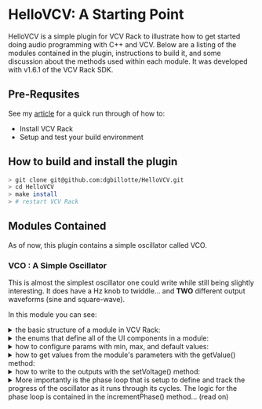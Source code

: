 # HelloVCV: A Starting Point

HelloVCV is a simple plugin for VCV Rack to illustrate how to get started
doing audio programming with C++ and VCV. Below are a listing of the modules
contained in the plugin, instructions to build it, and some discussion about the methods used within each module. It was developed with v1.6.1 of the
VCV Rack SDK.

## Pre-Requsites
See my [article](http://dgbillotte.com/2021/08/28/Audio-Programming-with-C-and-VCV-Rack/) for a quick run through of how to:
- Install VCV Rack
- Setup and test your build environment


## How to build and install the plugin
```bash
> git clone git@github.com:dgbillotte/HelloVCV.git
> cd HelloVCV
> make install
> # restart VCV Rack
```

## Modules Contained
As of now, this plugin contains a simple oscillator called VCO.

### VCO : A Simple Oscillator
This is almost the simplest oscillator one could write while still being
slightly interesting. It does have a Hz knob to twiddle... and **TWO** different
output waveforms (sine and square-wave).

In this module you can see:
<details>
<summary>
the basic structure of a module in VCV Rack:
</summary>

```c++
#include "plugin.hpp"

// your sub-struct of Module holds all of the logic for your module
struct VCO : Module {

    // define UI components in enums like this
	enum ParamIds {
		FREQUENCY_PARAM,
		NUM_PARAMS
	};
    // ...

	VCO() {
		config(NUM_PARAMS, NUM_INPUTS, NUM_OUTPUTS, NUM_LIGHTS);
		// configure params and do setup here
	}

	void process(const ProcessArgs& args) override {
        // args.sampleRate is useful sometimes

        // do all audio processing work here
	}
};

// your sub-struct of ModuleWidget is where you layout the UI of the widget
struct VCOWidget : ModuleWidget {
	VCOWidget(VCO* module) {
		setModule(module);

		// set the background image
		setPanel(APP->window->loadSvg(asset::plugin(pluginInstance, "res/VCO.svg")));

		// place components with calls like these
		addParam(createParamCentered<RoundLargeBlackKnob>(
            mm2px(Vec(10.792, 30.f)), module, VCO::FREQUENCY_PARAM));
		addOutput(createOutputCentered<PJ301MPort>(
            mm2px(Vec(10.792, 95.f)), module, VCO::SINE_OUTPUT));
	}
};

// this binds your module together into something Rack can work with
Model* modelVCO = createModel<VCO, VCOWidget>("VCO");
```
</details>

<details>
<summary>
the enums that define all of the UI components in a module:
</summary>

```c++
	enum ParamIds {
		FREQUENCY_PARAM,
		NUM_PARAMS
	};
	enum InputIds {
		NUM_INPUTS
	};
	enum OutputIds {
		SINE_OUTPUT,
		SQUARE_OUTPUT,
		NUM_OUTPUTS
	};
    enum LightIds {
		NUM_LIGHTS
	};
```
</details>

<details>
<summary>
how to configure params with min, max, and default values:

</summary>

```c++
	VCO() {
		config(NUM_PARAMS, NUM_INPUTS, NUM_OUTPUTS, NUM_LIGHTS);

		/* 
		 * configure the frequency knob:
		 *   min-val: 0.f
		 *   max-val: 10000.f
		 *   default-val: 440.f
		 *   text-for-ui: ...
		 */
		configParam(FREQUENCY_PARAM, 0.f, 10000.f, 440.f, "Frequency in Hz");
	}
```

</details>

<details>
<summary>
how to get values from the module's parameters with the getValue() method:
</summary>

```c++
    // get the base frequency from the frequency-knob
    float freq = params[FREQUENCY_PARAM].getValue();
```
</details>

<details>
<summary>
how to write to the outputs with the setVoltage() method:

</summary>

```c++
    // calculate and write the sine output 		
    float sine_output = _gain * sin(_phase);
    outputs[SINE_OUTPUT].setVoltage(sine_output);
```
</details>

<details>
<summary>
More importantly is the phase loop that is setup to define and track the 
progress of the oscillator as it runs through its cycles. The logic for the
phase loop is contained in the incrementPhase() method... (read on)

</summary>

```c++
void incrementPhase(float freq, float sampleRate) {
    // calculate the phase increment
    float phase_increment = _2PI * freq / sampleRate;

    // push the oscillator forward one step
    _phase += phase_increment;
    if(_phase >= _2PI) {
        _phase -= _2PI;
    }
}
```

Some things to note:
- _phase represents the current position in the phase loop
- _phase is never reset to 0.f after initialization, but gets 2PI subtracted from it so that the little bits left over don't get lost.
- the interval of the cycle is [0..2PI]

The basic idea is that we need to run a cycle that is exactly the length of one period of the waveform that we want to produce. Since we know that the sin() function repeats on the interval of [0..2PI] radians, we can define that as the length of our cycle. Now we need to determine how quickly we run through the cycle, this is called the phase-increment value and will have units of cycles/sample or radians/sample where 1 cycle = 2PI radians.

Given the sample-rate in samples/second and a target oscillator frequency in cycles/second, frequency/sample-rate gives cycles/sample. Multiplying that by 2PI produces radians/sample which is our phase increment value:
```c++
    float phase_increment = _2PI * freq / sampleRate;
```

From there, we add the phase_increment to the current phase. If that value is greater than 2PI, we have passed our interval and we need to wrap it back around to the beginning, which we do by subtracting 2PI from it. Since the exact end of a cycle will not likely ever be exactly on a sample boundary, we have to carry the little difference forward to the next cycle, otherwise discontinuities and aliasing will be introduced into the signal.

With this basic loop in place we can use any function that repeats on 2PI to produce our waveform.


</details>
